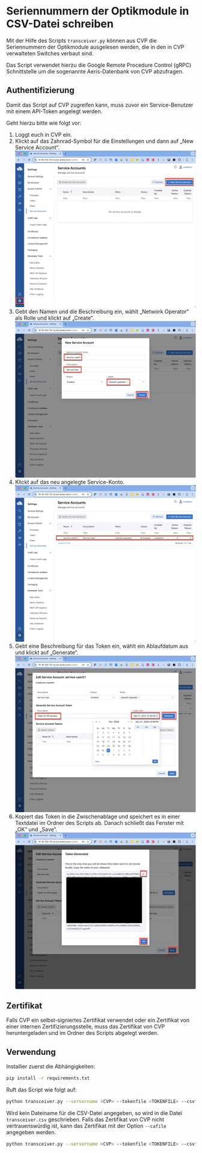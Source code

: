 # Seriennummern der Optikmodule in CSV-Datei schreiben

Mit der Hilfe des Scripts `transceiver.py` können aus CVP die Seriennummern der Optikmodule ausgelesen
werden, die in den in CVP verwalteten Switches verbaut sind.

Das Script verwendet hierzu die Google Remote Procedure Control (gRPC) Schnittstelle um die sogenannte
Aeris-Datenbank von CVP abzufragen.

## Authentifizierung

Damit das Script auf CVP zugreifen kann, muss zuvor ein Service-Benutzer mit einem API-Token angelegt
werden.

Geht hierzu bitte wie folgt vor:

1. Loggt euch in CVP ein.
2. Klickt auf das Zahnrad-Symbol für die Einstellungen und dann auf „New Service Account“.
   ![](images/screenshot01.jpg)
3. Gebt den Namen und die Beschreibung ein, wählt „Network Operator“ als Rolle und klickt auf „Create“.
   ![](images/screenshot02.jpg)
4. Klickt auf das neu angelegte Service-Konto.
   ![](images/screenshot03.jpg)
5. Gebt eine Beschreibung für das Token ein, wählt ein Ablaufdatum aus und klickt auf „Generate“.
   ![](images/screenshot04.jpg)
6. Kopiert das Token in die Zwischenablage und speichert es in einer Textdatei im Ordner des Scripts ab.
   Danach schließt das Fenster mit „OK“ und „Save“.
   ![](images/screenshot05.jpg)

## Zertifikat

Falls CVP ein selbst-signiertes Zertifikat verwendet oder ein Zertifikat von einer internen
Zertifizierungsstelle, muss das Zertifikat von CVP heruntergeladen und im Ordner des Scripts
abgelegt werden.

## Verwendung

Installier zuerst die Abhängigkeiten:

 ```bash
 pip install -r requirements.txt
 ```

Ruft das Script wie folgt auf:

```bash
python transceiver.py --servername <CVP> --tokenfile <TOKENFILE> --csvfile <CSV-DATEI>
```

Wird kein Dateiname für die CSV-Datei angegeben, so wird in die Datei `transceiver.csv` geschrieben.
Falls das Zertifikat von CVP nicht vertrauenswürdig ist, kann das Zertifikat mit der Option
`--cafile` angegeben werden.

```bash
python transceiver.py --servername <CVP> --tokenfile <TOKENFILE> --csvfile <CSV-DATEI> --cafile <CA-DATEI>
```
